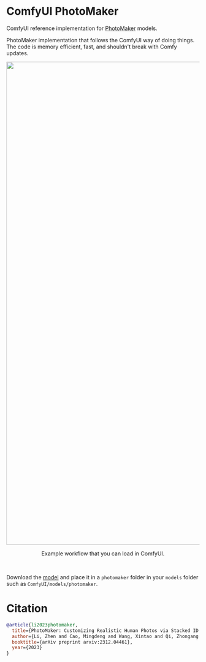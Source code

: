 # ComfyUI PhotoMaker 

ComfyUI reference implementation for [PhotoMaker](https://github.com/TencentARC/PhotoMaker) models.

PhotoMaker implementation that follows the ComfyUI way of doing things. The code is memory efficient, fast, and shouldn't break with Comfy updates.

<div align="center">

  <img width="1261" alt="example workflow" src="https://github.com/shiimizu/ComfyUI-PhotoMaker/assets/54494639/c722d96a-466f-466b-bfd7-eafef9732e24">
  
  <p>Example workflow that you can load in ComfyUI.</p>
</div>

<br>

Download the [model](https://huggingface.co/TencentARC/PhotoMaker) and place it in a `photomaker` folder in your `models` folder such as `ComfyUI/models/photomaker`.

# Citation
```bibtex
@article{li2023photomaker,
  title={PhotoMaker: Customizing Realistic Human Photos via Stacked ID Embedding},
  author={Li, Zhen and Cao, Mingdeng and Wang, Xintao and Qi, Zhongang and Cheng, Ming-Ming and Shan, Ying},
  booktitle={arXiv preprint arxiv:2312.04461},
  year={2023}
}
```
